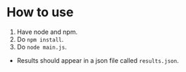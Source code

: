 # How to use
1. Have node and npm.
2. Do `npm install`.
3. Do `node main.js`.
  * Results should appear in a json file called `results.json`.